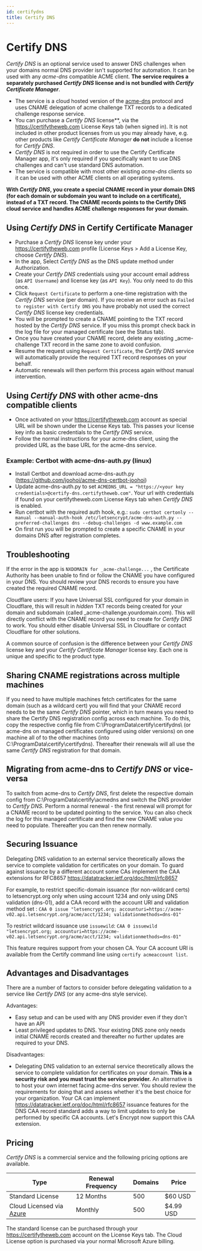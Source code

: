 ```yaml
---
id: certifydns
title: Certify DNS
---
```


# Certify DNS

*Certify DNS* is an optional service used to answer DNS challenges when your domains normal DNS provider isn't supported for automation. It can be used with any *acme-dns* compatible ACME client. **The service requires a separately purchased *Certify DNS* license and is not bundled with *Certify Certificate Manager***.

- The service is a cloud hosted version of the [acme-dns](https://github.com/joohoi/acme-dns) protocol and uses CNAME delegation of acme challenge TXT records to a dedicated challenge response service.
- You can purchase a *Certify DNS* license**, via the https://certifytheweb.com License Keys tab (when signed in). It is not included in other product licenses from us you may already have, e.g. other products like *Certify Certificate Manager* **do not** include a license for *Certify DNS*.
- *Certify DNS* is not required in order to use the Certify Certificate Manager app, it's only required if you specifically want to use DNS challenges and can't use standard DNS automation.
- The service is compatible with most other existing _acme-dns_ clients so it can be used with other ACME clients on all operating systems.

**With *Certify DNS*, you create a special CNAME record in your domain DNS (for each domain or subdomain you want to include on a certificate), instead of a TXT record. The CNAME records points to the Certify DNS cloud service and handles ACME challenge responses for your domain.**

## Using *Certify DNS* in Certify Certificate Manager

- Purchase a *Certify DNS* license key under your https://certifytheweb.com profile (License Keys > Add a License Key, choose *Certify DNS*).
- In the app, Select *Certify DNS* as the DNS update method under Authorization.
- Create your *Certify DNS* credentials using your account email address (as `API Username`) and license key (as `API Key`). You only need to do this once.
- Click `Request Certificate` to perform a one-time registration with the *Certify DNS* service (per domain). If you receive an error such as `Failed to register with Certify DNS` you have probably not used the correct *Certify DNS* license key credentials.
- You will be prompted to create a CNAME pointing to the TXT record hosted by the *Certify DNS* service. If you miss this prompt check back in the log file for your managed certificate (see the Status tab).
- Once you have created your CNAME record, delete any existing \_acme-challenge TXT record in the same zone to avoid confusion.
- Resume the request using `Request Certificate`, the *Certify DNS* service will automatically provide the required TXT record responses on your behalf.
- Automatic renewals will then perform this process again without manual intervention.

## Using *Certify DNS* with other acme-dns compatible clients

- Once activated on your https://certifytheweb.com account as special URL will be shown under the License Keys tab. This passes your license key info as basic credentials to the *Certify DNS* service.
- Follow the normal instructions for your acme-dns client, using the provided URL as the base URL for the acme-dns service.

### Example: Certbot with acme-dns-auth.py (linux)

- Install Certbot and download acme-dns-auth.py (https://github.com/joohoi/acme-dns-certbot-joohoi)
- Update acme-dns-auth.py to set `ACMEDNS_URL = "https://<your key credentials>@certify-dns.certifytheweb.com"`. Your url with credentials if found on your certifytheweb.com License Keys tab when *Certify DNS* is enabled.
- Run certbot with the required auth hook, e.g.:
  `sudo certbot certonly --manual --manual-auth-hook /etc/letsencrypt/acme-dns-auth.py --preferred-challenges dns --debug-challenges -d www.example.com`
- On first run you will be prompted to create a specific CNAME in your domains DNS after registration completes.

## Troubleshooting

If the error in the app is `NXDOMAIN for _acme-challenge...` , the Certificate Authority has been unable to find or follow the CNAME you have configured in your DNS. You should review your DNS records to ensure you have created the required CNAME record.

Cloudflare users: If you have Universal SSL configured for your domain in Cloudflare, this will result in *hidden* TXT records being created for your domain and subdomain (called _acme-challenge.yourdomain.com). This will directly conflict with the CNAME record you need to create for *Certify DNS* to work. You should either disable Universal SSL in Cloudflare or contact Cloudflare for other solutions.

A common source of confusion is the difference between your *Certify DNS* license key and your *Certify Certificate Manager* license key. Each one is unique and specific to the product type.

## Sharing CNAME registrations across multiple machines
If you need to have multiple machines fetch certificates for the same domain (such as a wildcard cert) you will find that your CNAME record needs to be the same *Certify DNS* pointer, which in turn means you need to share the Certify DNS registration config across each machine. To do this, copy the respective config file from C:\ProgramData\certify\certifydns\ (or acme-dns on managed certificates configured using older versions) on one machine all of to the other machines (into C:\ProgramData\certify\certifydns\). Thereafter their renewals will all use the same *Certify DNS* registration for that domain.

## Migrating from acme-dns to *Certify DNS* or vice-versa
To switch from acme-dns to *Certify DNS*, first delete the respective domain config from C:\ProgramData\certify\acmedns and switch the DNS provider to *Certify DNS*. Perform a normal renewal - the first renewal will prompt for a CNAME record to be updated pointing to the service. You can also check the log for this managed certificate and find the new CNAME value you need to populate. Thereafter you can then renew normally.

## Securing Issuance
Delegating DNS validation to an external service theoretically allows the service to complete validation for certificates on your domain. To guard against issuance by a different account some CAs implement the CAA extensions for RFC8657 https://datatracker.ietf.org/doc/html/rfc8657

For example, to restrict specific-domain issuance (for non-wildcard certs) to letsencrypt.org only when using account 1234 and only using DNS validation (dns-01), add a CAA record with the account URI and validation method set :
`CAA 0 issue "letsencrypt.org; accounturi=https://acme-v02.api.letsencrypt.org/acme/acct/1234; validationmethods=dns-01"`

To restrict wildcard issuance use `issuewild`:
`CAA 0 issuewild "letsencrypt.org; accounturi=https://acme-v02.api.letsencrypt.org/acme/acct/1234; validationmethods=dns-01"`

This feature requires support from your chosen CA. Your CA account URI is available from the Certify command line using `certify acmeaccount list`.

## Advantages and Disadvantages

There are a number of factors to consider before delegating validation to a service like *Certify DNS* (or any acme-dns style service).

Advantages:

- Easy setup and can be used with any DNS provider even if they don't have an API
- Least privileged updates to DNS. Your existing DNS zone only needs initial CNAME records created and thereafter no further updates are required to your DNS.

Disadvantages:

- Delegating DNS validation to an external service theoretically allows the service to complete validation for certificates on your domain. **This is a security risk and you must trust the service provider.** An alternative is to host your own internet facing acme-dns server. You should review the requirements for doing that and assess whether it's the best choice for your organization. Your CA can implement https://datatracker.ietf.org/doc/html/rfc8657 issuance features for the DNS CAA record standard adds a way to limit updates to only be performed by specific CA accounts. Let's Encrypt now support this CAA extension.

## Pricing

*Certify DNS* is a commercial service and the following pricing options are available.

| Type     | Renewal Frequency | Domains | Price     |
| -------- | ----------------- | ------- | --------- |
| Standard License | 12 Months           | 500     | $60 USD |
| Cloud Licensed via [Azure](https://azuremarketplace.microsoft.com/en-us/marketplace/apps/webprofusionptyltd1588924351007.certifytheweb-certifydns?tab=Overview) | Monthly | 500 | $4.99 USD |

The standard license can be purchased through your https://certifytheweb.com account on the License Keys tab. The Cloud License option is purchased via your normal Microsoft Azure billing.
